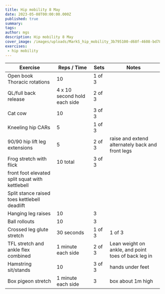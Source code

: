 ```yaml
---
title: Hip mobility 8 May
date: 2023-05-08T00:00:00.000Z
published: true
summary: 
tags:
author: mgs
description: Hip mobility 8 May
cover_image: /images/uploads/MarkS_hip_mobility_3b795100-d68f-4608-bd78-7019354dbe60.png
exercises: 
 - hip mobility
---
```

Exercise|Reps / Time|Sets|Notes
--|--|--|--|
Open book Thoracic rotations|  10| 1 of 3 |  |  
QL/full back release|4 x 10 second hold each side  | 2 of 3 |  |  
 Cat cow | 10 | 3 of 3 |  |  
 Kneeling hip CARs| 5 | 1 of 3 |  |  
90/90 hip lift leg extensions| 5 | 2 of 3 | raise and extend alternately back and front legs|  
Frog stretch with flick| 10 total | 3 of 3 |  |
 front foot elevated split squat with kettlebell |  |  |  |
 Split stance raised toes kettlebell deadlift |  |  |  |
 Hanging leg raises | 10 | 3 | |
Ball rollouts | 10 | 3 | |
Crossed leg glute stretch | 30 seconds | 1 of 3 | 1 of 3  |
 TFL stretch and ankle flex combined | 1 minute each side | 2 of 3 | Lean weight on ankle, and point toes of back leg in|
  Hamstring sit/stands | 10 | 3 of 3 | hands under feet  |
 Box pigeon stretch | 1 minute each side | 3 | box about 1m high |  
